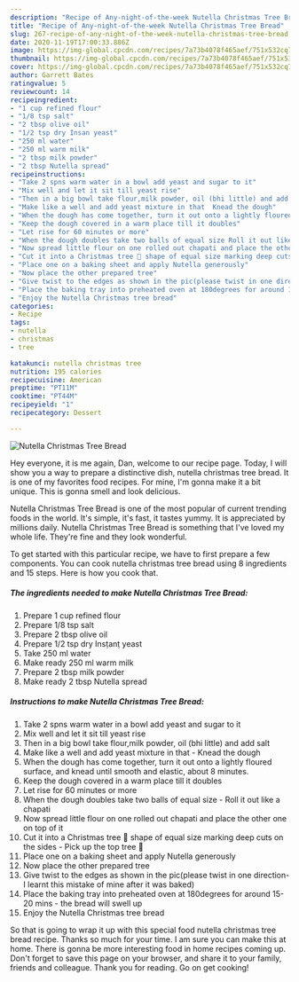 ```yaml
---
description: "Recipe of Any-night-of-the-week Nutella Christmas Tree Bread"
title: "Recipe of Any-night-of-the-week Nutella Christmas Tree Bread"
slug: 267-recipe-of-any-night-of-the-week-nutella-christmas-tree-bread
date: 2020-11-19T17:00:33.886Z
image: https://img-global.cpcdn.com/recipes/7a73b4078f465aef/751x532cq70/nutella-christmas-tree-bread-recipe-main-photo.jpg
thumbnail: https://img-global.cpcdn.com/recipes/7a73b4078f465aef/751x532cq70/nutella-christmas-tree-bread-recipe-main-photo.jpg
cover: https://img-global.cpcdn.com/recipes/7a73b4078f465aef/751x532cq70/nutella-christmas-tree-bread-recipe-main-photo.jpg
author: Garrett Bates
ratingvalue: 5
reviewcount: 14
recipeingredient:
- "1 cup refined flour"
- "1/8 tsp salt"
- "2 tbsp olive oil"
- "1/2 tsp dry Insan yeast"
- "250 ml water"
- "250 ml warm milk"
- "2 tbsp milk powder"
- "2 tbsp Nutella spread"
recipeinstructions:
- "Take 2 spns warm water in a bowl add yeast and sugar to it"
- "Mix well and let it sit till yeast rise"
- "Then in a big bowl take flour,milk powder, oil (bhi little) and add salt"
- "Make like a well and add yeast mixture in that  Knead the dough"
- "When the dough has come together, turn it out onto a lightly floured surface, and knead until smooth and elastic, about 8 minutes."
- "Keep the dough covered in a warm place till it doubles"
- "Let rise for 60 minutes or more"
- "When the dough doubles take two balls of equal size Roll it out like a chapati"
- "Now spread little flour on one rolled out chapati and place the other one on top of it"
- "Cut it into a Christmas tree 🎄 shape of equal size marking deep cuts on the sides Pick up the top tree 🌲"
- "Place one on a baking sheet and apply Nutella generously"
- "Now place the other prepared tree"
- "Give twist to the edges as shown in the pic(please twist in one direction-I learnt this mistake of mine after it was baked)"
- "Place the baking tray into preheated oven at 180degrees for around 15-20 mins the bread will swell up"
- "Enjoy the Nutella Christmas tree bread"
categories:
- Recipe
tags:
- nutella
- christmas
- tree

katakunci: nutella christmas tree 
nutrition: 195 calories
recipecuisine: American
preptime: "PT11M"
cooktime: "PT44M"
recipeyield: "1"
recipecategory: Dessert

---
```



![Nutella Christmas Tree Bread](https://img-global.cpcdn.com/recipes/7a73b4078f465aef/751x532cq70/nutella-christmas-tree-bread-recipe-main-photo.jpg)

Hey everyone, it is me again, Dan, welcome to our recipe page. Today, I will show you a way to prepare a distinctive dish, nutella christmas tree bread. It is one of my favorites food recipes. For mine, I'm gonna make it a bit unique. This is gonna smell and look delicious.

Nutella Christmas Tree Bread is one of the most popular of current trending foods in the world. It's simple, it's fast, it tastes yummy. It is appreciated by millions daily. Nutella Christmas Tree Bread is something that I've loved my whole life. They're fine and they look wonderful.




To get started with this particular recipe, we have to first prepare a few components. You can cook nutella christmas tree bread using 8 ingredients and 15 steps. Here is how you cook that.

<!--inarticleads1-->

##### The ingredients needed to make Nutella Christmas Tree Bread:

1. Prepare 1 cup refined flour
1. Prepare 1/8 tsp salt
1. Prepare 2 tbsp olive oil
1. Prepare 1/2 tsp dry Insṭanṭ yeast
1. Take 250 ml water
1. Make ready 250 ml warm milk
1. Prepare 2 tbsp milk powder
1. Make ready 2 tbsp Nutella spread




<!--inarticleads2-->

##### Instructions to make Nutella Christmas Tree Bread:

1. Take 2 spns warm water in a bowl add yeast and sugar to it
1. Mix well and let it sit till yeast rise
1. Then in a big bowl take flour,milk powder, oil (bhi little) and add salt
1. Make like a well and add yeast mixture in that  - Knead the dough
1. When the dough has come together, turn it out onto a lightly floured surface, and knead until smooth and elastic, about 8 minutes.
1. Keep the dough covered in a warm place till it doubles
1. Let rise for 60 minutes or more
1. When the dough doubles take two balls of equal size - Roll it out like a chapati
1. Now spread little flour on one rolled out chapati and place the other one on top of it
1. Cut it into a Christmas tree 🎄 shape of equal size marking deep cuts on the sides - Pick up the top tree 🌲
1. Place one on a baking sheet and apply Nutella generously
1. Now place the other prepared tree
1. Give twist to the edges as shown in the pic(please twist in one direction-I learnt this mistake of mine after it was baked)
1. Place the baking tray into preheated oven at 180degrees for around 15-20 mins - the bread will swell up
1. Enjoy the Nutella Christmas tree bread




So that is going to wrap it up with this special food nutella christmas tree bread recipe. Thanks so much for your time. I am sure you can make this at home. There is gonna be more interesting food in home recipes coming up. Don't forget to save this page on your browser, and share it to your family, friends and colleague. Thank you for reading. Go on get cooking!
